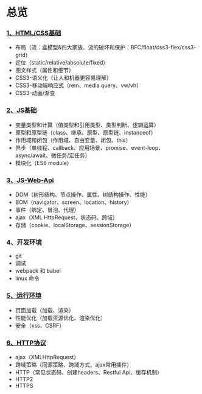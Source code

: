 # 总览

<!-- 知识体系：偏理论 -->
<!-- 常见问题：偏面试 -->
<!-- 总结：是对以上的串联 -->

### [1、HTML/CSS基础](./CSS/常见问题)
- 布局（流：盒模型&四大家族、流的破坏和保护：BFC/float/css3-flex/css3-grid）
- 定位（static/relative/absolute/fixed）
- 图文样式（属性和细节）
- CSS3-语义化（让人和机器更容易理解）
- CSS3-移动端响应式（rem、media query、vw/vh）
- CSS3-动画/渐变

### [2、JS基础](./JS/常见问题)
- 变量类型和计算（值类型和引用类型、类型判断、逻辑运算）
- 原型和原型链（class、继承、原型、原型链、instanceof）
- 作用域和闭包（作用域、自由变量、闭包、this）
- 异步（单线程、callback、应用场景、promise、event-loop、async/await、微任务/宏任务）
- 模块化（ES6 module）

### [3、JS-Web-Api](./JSWeb/常见问题)
- DOM（树形结构、节点操作、属性、树结构操作、性能）
- BOM（navigator、screen、location、history）
- 事件（绑定、冒泡、代理）
- ajax（XML HttpRequest、状态码、跨域）
- 存储（cookie、localStorage、sessionStorage）

### 4、开发环境
- git
- 调试
- webpack 和 babel
- linux 命令

### [5、运行环境](./运行环境.md)
- 页面加载（加载、渲染）
- 性能优化（加载资源优化、渲染优化）
- 安全（xss、CSRF）

### [6、HTTP协议]((./HTTP/常见问题))
- ajax（XMLHttpRequest）
- 跨域策略（同源策略、跨域方式、ajax常用插件）
- HTTP（常见状态码、创建headers、Restful Api、缓存机制）
- HTTP2
- HTTPS